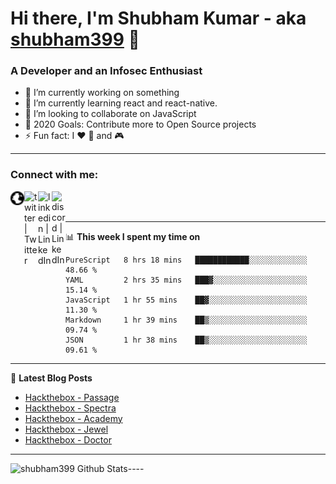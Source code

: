 # Hi there, I'm Shubham Kumar - aka [shubham399][website] 👋

### A Developer and an Infosec Enthusiast

- 🔭 I’m currently working on something
- 🌱 I’m currently learning react and react-native. 
- 👯 I’m looking to collaborate on JavaScript
- 🥅 2020 Goals: Contribute more to Open Source projects
- ⚡ Fun fact: I ❤️ 🐶 and 🎮


---
### Connect with me:

[<img align="left" alt="Website" width="22px" src="https://raw.githubusercontent.com/iconic/open-iconic/master/svg/globe.svg" />][website]
[<img align="left" alt="twitter | Twitter" width="22px" src="https://cdn.jsdelivr.net/npm/simple-icons@v3/icons/twitter.svg" />][twitter]
[<img align="left" alt="linkedin | LinkedIn" width="22px" src="https://cdn.jsdelivr.net/npm/simple-icons@v3/icons/linkedin.svg" />][linkedin]
[<img align="left" alt="discord | LinkedIn" width="22px" src="https://cdn.jsdelivr.net/npm/simple-icons@v3/icons/discord.svg" />][discord]


<br />
<br />

---
📊 **This week I spent my time on**
<!--START_SECTION:waka-->
```text
PureScript   8 hrs 18 mins   ████████████░░░░░░░░░░░░░   48.66 % 
YAML         2 hrs 35 mins   ███▓░░░░░░░░░░░░░░░░░░░░░   15.14 % 
JavaScript   1 hr 55 mins    ██▓░░░░░░░░░░░░░░░░░░░░░░   11.30 % 
Markdown     1 hr 39 mins    ██▒░░░░░░░░░░░░░░░░░░░░░░   09.74 % 
JSON         1 hr 38 mins    ██▒░░░░░░░░░░░░░░░░░░░░░░   09.61 % 
```
<!--END_SECTION:waka-->

---
📕 **Latest Blog Posts**
<!-- BLOG-POST-LIST:START -->
- [Hackthebox - Passage](https://f3v3r.in/htb/machines/retired/passage/)
- [Hackthebox - Spectra](https://f3v3r.in/htb/machines/active/spectra/)
- [Hackthebox - Academy](https://f3v3r.in/htb/machines/retired/academy/)
- [Hackthebox - Jewel](https://f3v3r.in/htb/machines/retired/jewel/)
- [Hackthebox - Doctor](https://f3v3r.in/htb/machines/retired/doctor/)
<!-- BLOG-POST-LIST:END -->
---

<img align="left" alt="shubham399 Github Stats" src="https://github-readme-stats.vercel.app/api?username=shubham399&show_icons=true&hide_border=true&count_private=true" />
----

[website]:  https://shubhkumar.in/about/
[twitter]:  https://twitter.com/shubhkumar01/
[linkedin]: https://www.linkedin.com/in/shubham399/
[discord]:  https://discordapp.com/users/397613413301354497

